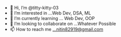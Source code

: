 - 👋 Hi, I’m @titty-kitty-03
- 👀 I’m interested in ...Web Dev, DSA, ML  
- 🌱 I’m currently learning ... Web Dev, OOP
- 💞️ I’m looking to collaborate on ...Whatever Possible
- 📫 How to reach me ...nitin82919@gmail.com

<!---
titty-kitty-03/titty-kitty-03 is a ✨ special ✨ repository because its `README.md` (this file) appears on your GitHub profile.
You can click the Preview link to take a look at your changes.
--->
